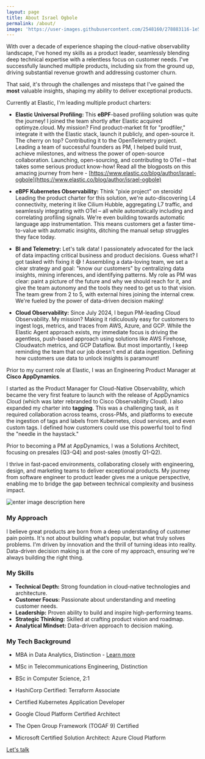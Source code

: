 ```yaml
---
layout: page
title: About Israel Ogbole
permalink: /about/
image: 'https://user-images.githubusercontent.com/2548160/278883116-1e5ec95c-7e32-4de7-9f36-2a57c8a4d1f7.png'
---
```



With over a decade of experience shaping the cloud-native observability landscape, I've honed my skills as a product leader, seamlessly blending deep technical expertise with a relentless focus on customer needs. I've successfully launched multiple products, including six from the ground up, driving substantial revenue growth and addressing customer churn. 

That said, it's through the challenges and missteps that I've gained the **most** valuable insights, shaping my ability to deliver exceptional products.

Currently at Elastic, I'm leading multiple product charters: 

-   **Elastic Universal Profiling:** This **eBPF**-based profiling solution was quite the journey! I joined the team shortly after Elastic acquired optimyze.cloud. My mission? Find product-market fit for "prodfiler," integrate it with the Elastic stack, launch it publicly, and open-source it. The cherry on top? Contributing it to the OpenTelemetry project. Leading a team of successful founders as PM, I helped build trust, achieve milestones, and witness the power of open-source collaboration. Launching, open-sourcing, and contributing to OTel – that takes some serious product know-how! Read all the blogposts on this amazing journey from here - [https://www.elastic.co/blog/author/israel-ogbole](https://www.elastic.co/blog/author/israel-ogbole)

-   **eBPF Kubernetes Observability:** Think "pixie project" on steroids! Leading the product charter for this solution, we're auto-discovering L4 connectivity, metering it like Cilium Hubble, aggregating L7 traffic, and seamlessly integrating with OTel – all while automatically including and correlating profiling signals. We're even building towards automatic language app instrumentation. This means customers get a faster time-to-value with automatic insights, ditching the manual setup struggles they face today.
-   **BI and Telemetry:** Let's talk data! I passionately advocated for the lack of data impacting critical business and product decisions. Guess what? I got tasked with fixing it 😅 ! Assembling a data-loving team, we set a clear strategy and goal: "know our customers" by centralizing data insights, mining inferences, and identifying patterns. My role as PM was clear: paint a picture of the future and why we should reach for it, and give the team autonomy and the tools they need to get us to that vision. The team grew from 2 to 5, with external hires joining the internal crew. We're fueled by the power of data-driven decision making!
-   **Cloud Observability:** Since July 2024, I begun PM-leading Cloud Observability. My mission? Making it ridiculously easy for customers to ingest logs, metrics, and traces from AWS, Azure, and GCP. While the Elastic Agent approach exists, my immediate focus is driving the agentless, push-based approach using solutions like AWS Firehose, Cloudwatch metrics, and GCP Dataflow. But most importantly, I keep reminding the team that our job doesn't end at data ingestion. Defining how customers use data to unlock insights is paramount!

Prior to my current role at Elastic, I was an Engineering Product Manager at **Cisco AppDynamics**.

I started as the Product Manager for Cloud-Native Observability, which became the very first feature to launch with the release of AppDynamics Cloud (which was later rebranded to Cisco Observability Cloud). I also expanded my charter into **tagging**. This was a challenging task, as it required collaboration across teams, cross-PMs, and platforms to execute the ingestion of tags and labels from Kubernetes, cloud services, and even custom tags. I defined how customers could use this powerful tool to find the "needle in the haystack." 

Prior to becoming a PM at AppDynamics, I was a Solutions Architect, focusing on presales (Q3-Q4) and post-sales (mostly Q1-Q2).  

I thrive in fast-paced environments, collaborating closely with engineering, design, and marketing teams to deliver exceptional products. My journey from software engineer to product leader gives me a unique perspective, enabling me to bridge the gap between technical complexity and business impact.


![enter image description here](https://user-images.githubusercontent.com/2548160/220749559-b16a0aac-9624-42b3-ab61-0c87a7cc326c.jpg#wide)

### My Approach

I believe great products are born from a deep understanding of customer pain points. It's not about building what’s popular, but what truly solves problems. I'm driven by innovation and the thrill of turning ideas into reality. Data-driven decision making is at the core of my approach, ensuring we're always building the right thing.

### My Skills

-   **Technical Depth:** Strong foundation in cloud-native technologies and architecture.
-   **Customer Focus:** Passionate about understanding and meeting customer needs.
-   **Leadership:** Proven ability to build and inspire high-performing teams.
-   **Strategic Thinking:** Skilled at crafting product vision and roadmap.
-   **Analytical Mindset:** Data-driven approach to decision making.

### My Tech Background

-   MBA in Data Analytics, Distinction - [Learn more](https://israelo.io/blog/mba-grad/) 
    
-   MSc in Telecommunications Engineering, Distinction
    
-   BSc in Computer Science, 2:1
    
-   HashiCorp Certified: Terraform Associate
    
-   Certified Kubernetes Application Developer
    
-   Google Cloud Platform Certified Architect
    
-   The Open Group Framework (TOGAF 9) Certified
    
-   Microsoft Certified Solution Architect: Azure Cloud Platform
    

[Let's talk](https://israelo.io/contact/)
